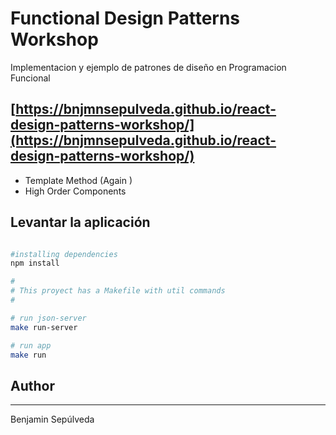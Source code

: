# Functional Design Patterns Workshop

Implementacion y ejemplo de patrones de diseño en Programacion Funcional

## [https://bnjmnsepulveda.github.io/react-design-patterns-workshop/](https://bnjmnsepulveda.github.io/react-design-patterns-workshop/)

* Template Method (Again )
* High Order Components

## Levantar la aplicación

```bash

#installing dependencies
npm install

# 
# This proyect has a Makefile with util commands
#

# run json-server
make run-server

# run app
make run

```

## Author
---
Benjamin Sepúlveda

